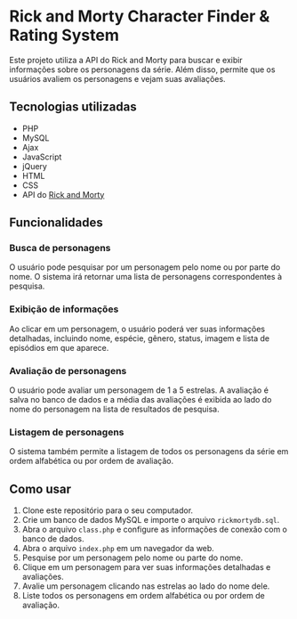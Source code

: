 
# Rick and Morty Character Finder & Rating System

Este projeto utiliza a API do Rick and Morty para buscar e exibir informações sobre os personagens da série. Além disso, permite que os usuários avaliem os personagens e vejam suas avaliações.

## Tecnologias utilizadas

- PHP
- MySQL
- Ajax
- JavaScript
- jQuery
- HTML
- CSS
- API do [Rick and Morty](https://rickandmortyapi.com)

## Funcionalidades

### Busca de personagens

O usuário pode pesquisar por um personagem pelo nome ou por parte do nome. O sistema irá retornar uma lista de personagens correspondentes à pesquisa.

### Exibição de informações

Ao clicar em um personagem, o usuário poderá ver suas informações detalhadas, incluindo nome, espécie, gênero, status, imagem e lista de episódios em que aparece.

### Avaliação de personagens

O usuário pode avaliar um personagem de 1 a 5 estrelas. A avaliação é salva no banco de dados e a média das avaliações é exibida ao lado do nome do personagem na lista de resultados de pesquisa.

### Listagem de personagens

O sistema também permite a listagem de todos os personagens da série em ordem alfabética ou por ordem de avaliação.

## Como usar

1. Clone este repositório para o seu computador.
2. Crie um banco de dados MySQL e importe o arquivo `rickmortydb.sql`.
3. Abra o arquivo `class.php` e configure as informações de conexão com o banco de dados.
4. Abra o arquivo `index.php` em um navegador da web.
5. Pesquise por um personagem pelo nome ou parte do nome.
6. Clique em um personagem para ver suas informações detalhadas e avaliações.
7. Avalie um personagem clicando nas estrelas ao lado do nome dele.
8. Liste todos os personagens em ordem alfabética ou por ordem de avaliação.
